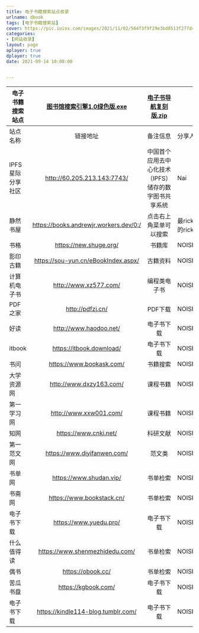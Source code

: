 ```yaml
---
title: 电子书籍搜索站点收录
urlname: dbook
tags: [电子书籍搜索站]
cover: https://pic.ioiox.com/images/2021/11/02/564f3f9f29e3bd8513f277d45bfd4e38.jpg
categories:
- [网站收录]
layout: page
aplayer: true
dplayer: true
date: 2021-09-14 10:00:00


---
```




| 电子书籍搜索站点 | [图书馆搜索引擎1.0绿色版.exe](https://drive.weixin.qq.com/s?k=APEAUgcHAAYk9cscQnAGoAygaxAKY) | [电子书导航复刻版.zip](https://drive.weixin.qq.com/s?k=APEAUgcHAAYp1b8XOCAGoAygaxAKY) |              |
| ---------------- | :----------------------------------------------------------: | :----------------------------------------------------------: | ------------ |
| 站点名称         |                           链接地址                           |                           备注信息                           | 分享人       |
| IPFS星际分享社区 |                 http://60.205.213.143:7743/                  |    中国首个应用去中心化技术（IPFS）储存的数字图书共享系统    | Nai          |
| 静然书屋         |            https://books.andrewjr.workers.dev/0:/            |                    点击右上角菜单可以搜索                    | 最rick的rick |
| 书格             |                    https://new.shuge.org/                    |                            书籍库                            | NOISE        |
| 影印古籍         |             https://sou-yun.cn/eBookIndex.aspx/              |                           古籍资料                           | NOISE        |
| 计算机电子书     |                    http://www.xz577.com/                     |                         编程类电子书                         | NOISE        |
| PDF之家          |                       http://pdfzj.cn/                       |                           PDF下载                            | NOISE        |
| 好读             |                    http://www.haodoo.net/                    |                          电子书下载                          | NOISE        |
| itbook           |                   https://itbook.download/                   |                          电子书下载                          | NOISE        |
| 书问             |                   https://www.bookask.com/                   |                           书籍搜索                           | NOISE        |
| 大学资源网       |                   http://www.dxzy163.com/                    |                           课程书籍                           | NOISE        |
| 第一学习网       |                    http://www.xxw001.com/                    |                           课程书籍                           | NOISE        |
| 知网             |                    https://www.cnki.net/                     |                           科研文献                           | NOISE        |
| 第一范文网       |                 https://www.diyifanwen.com/                  |                            范文类                            | NOISE        |
| 书单网           |                   https://www.shudan.vip/                    |                           书单检索                           | NOISE        |
| 书斋网           |                  https://www.bookstack.cn/                   |                           书单检索                           | NOISE        |
| 电子书下载       |                    https://www.yuedu.pro/                    |                          电子书下载                          | NOISE        |
| 什么值得读       |                https://www.shenmezhidedu.com/                |                           书单检索                           | NOISE        |
| 偶书             |                      https://obook.cc/                       |                           书单检索                           | NOISE        |
| 苦瓜书盘         |                     https://kgbook.com/                      |                          电子书下载                          | NOISE        |
| 电子书下载       |              https://kindle114-blog.tumblr.com/              |                          电子书下载                          | NOISE        |